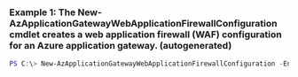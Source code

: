 ### Example 1: The New-AzApplicationGatewayWebApplicationFirewallConfiguration cmdlet creates a web application firewall (WAF) configuration for an Azure application gateway. (autogenerated)
```powershell
PS C:\> New-AzApplicationGatewayWebApplicationFirewallConfiguration -Enabled $true -FileUploadLimitInMb {FileUploadLimitInMb} -FirewallMode Detection -MaxRequestBodySizeInKb 128 -RequestBodyCheck False -RuleSetType OWASP -RuleSetVersion 3.0
```

